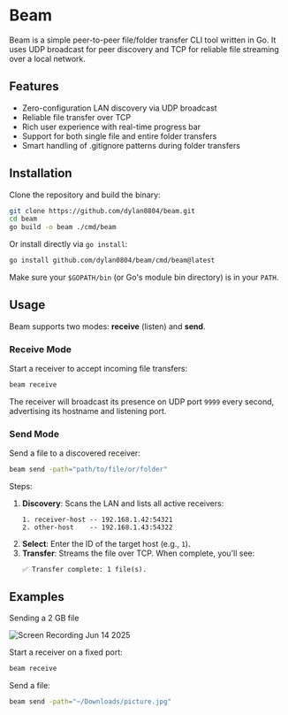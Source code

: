 # Beam

Beam is a simple peer-to-peer file/folder transfer CLI tool written in Go. It uses UDP broadcast for peer discovery and TCP for reliable file streaming over a local network.

## Features

- Zero-configuration LAN discovery via UDP broadcast
- Reliable file transfer over TCP
- Rich user experience with real-time progress bar
- Support for both single file and entire folder transfers
- Smart handling of .gitignore patterns during folder transfers

## Installation

Clone the repository and build the binary:

```bash
git clone https://github.com/dylan0804/beam.git
cd beam
go build -o beam ./cmd/beam
```

Or install directly via `go install`:

```bash
go install github.com/dylan0804/beam/cmd/beam@latest
```

Make sure your `$GOPATH/bin` (or Go's module bin directory) is in your `PATH`.

## Usage

Beam supports two modes: **receive** (listen) and **send**.

### Receive Mode

Start a receiver to accept incoming file transfers:

```bash
beam receive
```

The receiver will broadcast its presence on UDP port `9999` every second, advertising its hostname and listening port.

### Send Mode

Send a file to a discovered receiver:

```bash
beam send -path="path/to/file/or/folder"
```

Steps:

1. **Discovery**: Scans the LAN and lists all active receivers:
   ```
   1. receiver-host -- 192.168.1.42:54321
   2. other-host    -- 192.168.1.43:54322
   ```
2. **Select**: Enter the ID of the target host (e.g., `1`).
3. **Transfer**: Streams the file over TCP. When complete, you'll see:
   ```
   ✅ Transfer complete: 1 file(s).
   ```

## Examples

Sending a 2 GB file

![Screen Recording Jun 14 2025](https://github.com/user-attachments/assets/c50af6e2-a3ad-4f96-8b97-172d0772080f)

Start a receiver on a fixed port:

```bash
beam receive
```

Send a file:

```bash
beam send -path="~/Downloads/picture.jpg"
```

